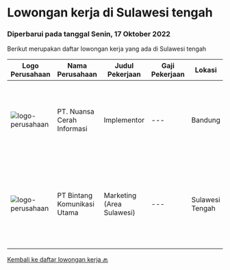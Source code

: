 
  # Lowongan kerja di Sulawesi tengah

  ### Diperbarui pada tanggal Senin, 17 Oktober 2022

  Berikut merupakan daftar lowongan kerja yang ada di Sulawesi tengah

  |Logo Perusahaan | Nama Perusahaan | Judul Pekerjaan | Gaji Pekerjaan | Lokasi | Deskripsi | Tanggal diunggah | Pranala |
  | -------------- | --------------- | --------------- | --------- | --------- | -------------- | ------- | ----------- |
  |![logo-perusahaan](https://image-service-cdn.seek.com.au/0c915a4e3a2479f8ac25eef66f61c7d8703d6c35/ee4dce1061f3f616224767ad58cb2fc751b8d2dc)|PT. Nuansa Cerah Informasi|Implementor|---|Bandung|Pendidikan D3 / S1 Sistem Informasi/ Manajemen Informatika/ Teknik Komputer/ Teknik Informatika / Komputer Akuntansi/Akuntansi Komunikatif, dapat...|Minggu, 16 Oktober 2022|https://www.jobstreet.co.id/id/job/implementor-4058754?token=0~464f9ce0-e742-4c05-ad92-989dd02bb4e0&sectionRank=1&jobId=jobstreet-id-job-4058754|
|![logo-perusahaan](https://image-service-cdn.seek.com.au/c9ea1c15540adb1bb3ee5d9034c0b2b344562e4e/ee4dce1061f3f616224767ad58cb2fc751b8d2dc)|PT Bintang Komunikasi Utama|Marketing (Area Sulawesi)|---|Sulawesi Tengah|Usia maksimal 40 tahun Pendidikan minimal S1 Teknik Elektro/ Jaringan/ Telekomunikasi Memiliki pengalaman di bidang marketing teknis minimal 1 tahun...|Rabu, 12 Oktober 2022|https://www.jobstreet.co.id/id/job/marketing-area-sulawesi-4052479?token=0~464f9ce0-e742-4c05-ad92-989dd02bb4e0&sectionRank=2&jobId=jobstreet-id-job-4052479|


  [Kembali ke daftar lowongan kerja 🔙](../README.md#daftar-lowongan-kerja)
  
